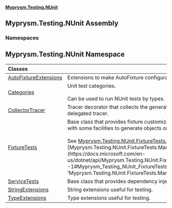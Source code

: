 #### [Myprysm.Testing.NUnit](index.md 'index')

## Myprysm.Testing.NUnit Assembly
### Namespaces

<a name='Myprysm.Testing.NUnit'></a>

## Myprysm.Testing.NUnit Namespace

| Classes | |
| :--- | :--- |
| [AutoFixtureExtensions](Myprysm.Testing.NUnit.AutoFixtureExtensions.md 'Myprysm.Testing.NUnit.AutoFixtureExtensions') | Extensions to make AutoFixture configuration easier. |
| [Categories](Myprysm.Testing.NUnit.Categories.md 'Myprysm.Testing.NUnit.Categories') | Unit test categories.<br/><br/>Can be used to run NUnit tests by types. |
| [CollectorTracer](Myprysm.Testing.NUnit.CollectorTracer.md 'Myprysm.Testing.NUnit.CollectorTracer') | Tracer decorator that collects the generated traces from the delegated tracer. |
| [FixtureTests](Myprysm.Testing.NUnit.FixtureTests.md 'Myprysm.Testing.NUnit.FixtureTests') | Base class that provides fixture customization and support<br/>with some facilities to generate objects or lists of objects.<br/><br/>See [Myprysm.Testing.NUnit.FixtureTests.A&lt;&gt;](https://docs.microsoft.com/en-us/dotnet/api/Myprysm.Testing.NUnit.FixtureTests.A--1 'Myprysm.Testing.NUnit.FixtureTests.A``1') and [Myprysm.Testing.NUnit.FixtureTests.Many&lt;&gt;.Int32)](https://docs.microsoft.com/en-us/dotnet/api/Myprysm.Testing.NUnit.FixtureTests.Many--1#Myprysm_Testing_NUnit_FixtureTests_Many__1_System_Int32_ 'Myprysm.Testing.NUnit.FixtureTests.Many``1(System.Int32)'). |
| [ServiceTests](Myprysm.Testing.NUnit.ServiceTests.md 'Myprysm.Testing.NUnit.ServiceTests') | Base class that provides dependency injection and fixture support. |
| [StringExtensions](Myprysm.Testing.NUnit.StringExtensions.md 'Myprysm.Testing.NUnit.StringExtensions') | String extensions useful for testing. |
| [TypeExtensions](Myprysm.Testing.NUnit.TypeExtensions.md 'Myprysm.Testing.NUnit.TypeExtensions') | Type extensions useful for testing. |
